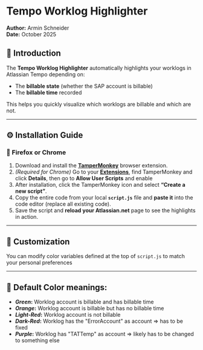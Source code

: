 # Tempo Worklog Highlighter

**Author:** Armin Schneider  
**Date:** October 2025

## 🧭 Introduction

The **Tempo Worklog Highlighter** automatically highlights your worklogs in Atlassian Tempo depending on:

- The **billable state** (whether the SAP account is billable)
- The **billable time** recorded

This helps you quickly visualize which worklogs are billable and which are not.

---

## ⚙️ Installation Guide

### 🔹 Firefox or Chrome

1. Download and install the **[TamperMonkey](https://www.tampermonkey.net/)** browser extension.
2. _(Required for Chrome)_ Go to your **[Extensions](chrome://extensions/)**, find TamperMonkey and click **Details**, then go to **Allow User Scripts** and enable
3. After installation, click the TamperMonkey icon and select **“Create a new script”**.
4. Copy the entire code from your local **`script.js`** file and **paste it** into the code editor (replace all existing code).
5. Save the script and **reload your Atlassian.net** page to see the highlights in action.

---

## 🎨 Customization

You can modify color variables defined at the top of `script.js` to match your personal preferences

---

## 🧩 Default Color meanings:

- **_Green_:** Worklog account is billable and has billable time
- **_Orange_:** Worklog account is billable but has no billable time
- **_Light-Red_:** Worklog account is not billable
- **_Dark-Red_:** Worklog has the "ErrorAccount" as account => has to be fixed
- **_Purple_:** Worklog has "TATTemp" as account => likely has to be changed to something else
